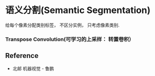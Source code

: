 # 语义分割(Semantic Segmentation)
给每个像素分配类别标签， 不区分实例， 只考虑像素类别.

### Transpose Convolution(可学习的上采样： 转置卷积）

## Reference
* 北邮 机器视觉 - 鲁鹏
